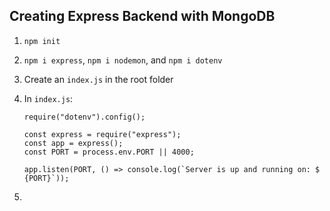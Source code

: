 ## Creating Express Backend with MongoDB

1. `npm init`
2. `npm i express`, `npm i nodemon`, and `npm i dotenv`
3. Create an `index.js` in the root folder
4. In `index.js`:

   ```
   require("dotenv").config();

   const express = require("express");
   const app = express();
   const PORT = process.env.PORT || 4000;

   app.listen(PORT, () => console.log(`Server is up and running on: $  {PORT}`));
   ```

5.
